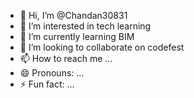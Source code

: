 - 👋 Hi, I’m @Chandan30831
- 👀 I’m interested in tech learning 
- 🌱 I’m currently learning BIM
- 💞️ I’m looking to collaborate on codefest
- 📫 How to reach me ...
- 😄 Pronouns: ...
- ⚡ Fun fact: ...

<!---
Chandan30831/Chandan30831 is a ✨ special ✨ repository because its `README.md` (this file) appears on your GitHub profile.
You can click the Preview link to take a look at your changes.
--->
